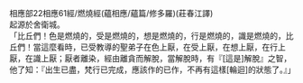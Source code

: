 相應部22相應61經/燃燒經(蘊相應/蘊篇/修多羅)(莊春江譯)  
起源於舍衛城。  
「比丘們！色是燃燒的，受是燃燒的，想是燃燒的，行是燃燒的，識是燃燒的，比丘們！當這麼看時，已受教導的聖弟子在色上厭，在受上厭，在想上厭，在行上厭，在識上厭；厭者離染，經由離貪而解脫，當解脫時，有『[這是]解脫』之智，他了知：『出生已盡，梵行已完成，應該作的已作，不再有這樣[輪迴]的狀態了。』」  
  
  
